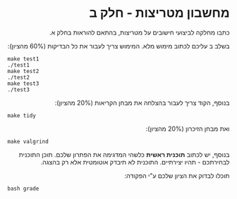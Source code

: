 <div dir="rtl" lang="he">

# מחשבון מטריצות - חלק ב

כתבו מחלקה לביצועי חישובים על מטריצות, בהתאם להוראות בחלק א.

בשלב ב עליכם לכתוב מימוש מלא. המימוש צריך לעבור את כל הבדיקות (60% מהציון):

<div dir='ltr'>

    make test1
    ./test1
    make test2
    ./test2
    make test3
    ./test3

</div>

בנוסף, הקוד צריך לעבור בהצלחה את מבחן הקריאות (20% מהציון):

<div dir='ltr'>

    make tidy

</div>

ואת מבחן הזיכרון (20% מהציון):

<div dir='ltr'>

    make valgrind

</div>

בנוסף, יש לכתוב **תוכנית ראשית** כלשהי המדגימה את הפתרון שלכם.
תוכן התוכנית לבחירתכם - תהיו יצירתיים. התוכנית לא תיבדק אוטומטית אלא רק בהצגה.

תוכלו לבדוק את הציון שלכם ע"י הפקודה:

<div dir='ltr'>

    bash grade

</div>

</div>